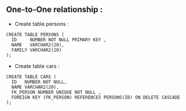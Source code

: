 ## One-to-One relationship :

* Create table persons :
```oracle
CREATE TABLE PERSONS (
  ID     NUMBER NOT NULL PRIMARY KEY ,
  NAME   VARCHAR2(20),
  FAMILY VARCHAR2(20)
);
```

* Create table cars : 

```oracle
CREATE TABLE CARS (
  ID   NUMBER NOT NULL,
  NAME VARCHAR2(20),
  FK_PERSON NUMBER UNIQUE NOT NULL ,
  FOREIGN KEY (FK_PERSON) REFERENCES PERSONS(ID) ON DELETE CASCADE 
);
```